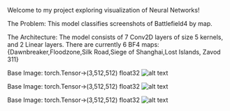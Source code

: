 Welcome to my project exploring visualization of Neural Networks!

The Problem: This model classifies screenshots of Battlefield4 by map. 

The Architecture: The model consists of 7 Conv2D layers of size 5 kernels, and 2 Linear layers. There are currently 6 BF4 maps: {Dawnbreaker,Floodzone,Silk Road,Siege of Shanghai,Lost Islands, Zavod 311}


Base Image: torch.Tensor->(3,512,512) float32
![alt text](https://github.com/steinshark/VisualizedML/main/image.jpg?raw=true)

Base Image: torch.Tensor->(3,512,512) float32
![alt text](https://github.com/steinshark/VisualizedML/main/image.jpg?raw=true)

Base Image: torch.Tensor->(3,512,512) float32
![alt text](https://github.com/steinshark/VisualizedML/main/image.jpg?raw=true)
